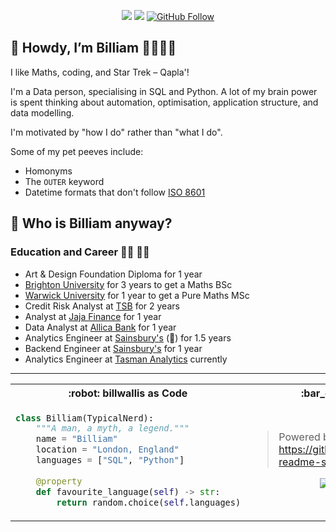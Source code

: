 <div align="center">
  
  <a href="">[![](https://img.shields.io/badge/nerdiness-100%25-brightgreen)](https://shields.io/)</a>
  <a href="">[![](https://visitor-badge.glitch.me/badge?page_id=github.com/billwallis)](https://visitor-badge.glitch.me/)</a>
  <a href="">[![GitHub Follow](https://img.shields.io/github/followers/billwallis?label=follow&style=social)](https://github.com/billwallis)</a>

</div>

:mage: Howdy, I’m Billiam :rainbow_flag::transgender_flag:
---
I like Maths, coding, and Star Trek – Qapla'!

I'm a Data person, specialising in SQL and Python. A lot of my brain power is spent thinking about automation, optimisation, application structure, and data modelling.

I'm motivated by "how I do" rather than "what I do".

Some of my pet peeves include:
- Homonyms
- The `OUTER` keyword
- Datetime formats that don't follow [ISO 8601](https://www.iso.org/iso-8601-date-and-time-format.html)


<!-- A little bit about me -->
:thinking: Who is Billiam anyway?
---

### Education and Career :man_student: :man_office_worker:
- Art & Design Foundation Diploma for 1 year
- [Brighton University](https://www.brighton.ac.uk/) for 3 years to get a Maths BSc
- [Warwick University](https://warwick.ac.uk/) for 1 year to get a Pure Maths MSc
- Credit Risk Analyst at [TSB](https://www.tsb.co.uk/) for 2 years
- Analyst at [Jaja Finance](https://jaja.co.uk/) for 1 year
- Data Analyst at [Allica Bank](https://www.allica.bank/) for 1 year
- Analytics Engineer at [Sainsbury's](https://sainsburys.jobs/teams/technology) (🥑) for 1.5 years
- Backend Engineer at [Sainsbury's](https://sainsburys.jobs/teams/technology) for 1 year
- Analytics Engineer at [Tasman Analytics](https://www.tasman.ai/) currently


<!-- "billwallis as Code" & GitHub activity -->
---

<table>
 <tr>
  <th> :robot: billwallis as Code </th>
  <th> :bar_chart: GitHub Stats </th>
 </tr>
 <tr>
  <td>

```python
class Billiam(TypicalNerd):
    """A man, a myth, a legend."""
    name = "Billiam"
    location = "London, England"
    languages = ["SQL", "Python"]
    
    @property
    def favourite_language(self) -> str:
        return random.choice(self.languages)
```

  </td>
  <td>

> Powered by https://github.com/anuraghazra/github-readme-stats

<p align="center"> <img src="https://github-readme-stats.vercel.app/api?username=billwallis&theme=darcula&count_private=true&show_icons=true" alt="billwallis-stats" />

<!-- <p align="center"> <img src="https://github-readme-stats.vercel.app/api/top-langs/?username=billwallis&count_private=true&show_icons=true&theme=darcula&langs_count=8&layout=compact&hide=html&exclude_repo=data-science-projects" alt="billwallis-top-langs" /> -->

  </td>
 </tr>
</table>
